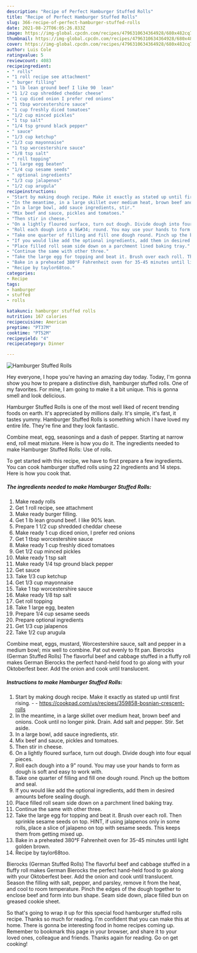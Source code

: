 ```yaml
---
description: "Recipe of Perfect Hamburger Stuffed Rolls"
title: "Recipe of Perfect Hamburger Stuffed Rolls"
slug: 366-recipe-of-perfect-hamburger-stuffed-rolls
date: 2021-08-27T06:05:26.833Z
image: https://img-global.cpcdn.com/recipes/4796310634364928/680x482cq70/hamburger-stuffed-rolls-recipe-main-photo.jpg
thumbnail: https://img-global.cpcdn.com/recipes/4796310634364928/680x482cq70/hamburger-stuffed-rolls-recipe-main-photo.jpg
cover: https://img-global.cpcdn.com/recipes/4796310634364928/680x482cq70/hamburger-stuffed-rolls-recipe-main-photo.jpg
author: Luis Cole
ratingvalue: 5
reviewcount: 4083
recipeingredient:
- " rolls"
- "1 roll recipe see attachment"
- " burger filling"
- "1 lb lean ground beef I like 90  lean"
- "1 1/2 cup shredded cheddar cheese"
- "1 cup diced onion I prefer red onions"
- "1 tbsp worcestershire sauce"
- "1 cup freshly diced tomatoes"
- "1/2 cup minced pickles"
- "1 tsp salt"
- "1/4 tsp ground black pepper"
- " sauce"
- "1/3 cup ketchup"
- "1/3 cup mayonnaise"
- "1 tsp worcestershire sauce"
- "1/8 tsp salt"
- " roll topping"
- "1 large egg beaten"
- "1/4 cup sesame seeds"
- " optional ingredients"
- "1/3 cup jalapenos"
- "1/2 cup arugula"
recipeinstructions:
- "Start by making dough recipe. Make it exactly as stated up until first rising.  https://cookpad.com/us/recipes/359858-bosnian-crescent-rolls"
- "In the meantime, in a large skillet over medium heat, brown beef and onions. Cook until no longer pink. Drain. Add salt and pepper. Stir. Set aside."
- "In a large bowl, add sauce ingredients, stir."
- "Mix beef and sauce, pickles and tomatoes."
- "Then stir in cheese."
- "On a lightly floured surface, turn out dough. Divide dough into four equal pieces."
- "Roll each dough into a 9&#34; round. You may use your hands to form as dough is soft and easy to work with."
- "Take one quarter of filling and fill one dough round. Pinch up the bottom and seal."
- "If you would like add the optional ingredients, add them in desired amounts before sealing dough."
- "Place filled roll seam side down on a parchment lined baking tray."
- "Continue the same with other three."
- "Take the large egg for topping and beat it. Brush over each roll. Then sprinkle sesame seeds on top. HINT, if using jalapenos only in some rolls, place a slice of jalapeno on top with sesame seeds. This keeps them from getting mixed up."
- "Bake in a preheated 380°F Fahrenheit oven for 35-45 minutes until light golden brown."
- "Recipe by taylor68too."
categories:
- Recipe
tags:
- hamburger
- stuffed
- rolls

katakunci: hamburger stuffed rolls 
nutrition: 167 calories
recipecuisine: American
preptime: "PT37M"
cooktime: "PT52M"
recipeyield: "4"
recipecategory: Dinner

---
```



![Hamburger Stuffed Rolls](https://img-global.cpcdn.com/recipes/4796310634364928/680x482cq70/hamburger-stuffed-rolls-recipe-main-photo.jpg)

Hey everyone, I hope you're having an amazing day today. Today, I'm gonna show you how to prepare a distinctive dish, hamburger stuffed rolls. One of my favorites. For mine, I am going to make it a bit unique. This is gonna smell and look delicious.

Hamburger Stuffed Rolls is one of the most well liked of recent trending foods on earth. It's appreciated by millions daily. It's simple, it's fast, it tastes yummy. Hamburger Stuffed Rolls is something which I have loved my entire life. They're fine and they look fantastic.

Combine meat, egg, seasonings and a dash of pepper. Starting at narrow end, roll meat mixture. Here is how you do it. The ingredients needed to make Hamburger Stuffed Rolls: Use of rolls.


To get started with this recipe, we have to first prepare a few ingredients. You can cook hamburger stuffed rolls using 22 ingredients and 14 steps. Here is how you cook that.

<!--inarticleads1-->

##### The ingredients needed to make Hamburger Stuffed Rolls:

1. Make ready  rolls
1. Get 1 roll recipe, see attachment
1. Make ready  burger filling.
1. Get 1 lb lean ground beef. I like 90%  lean.
1. Prepare 1 1/2 cup shredded cheddar cheese
1. Make ready 1 cup diced onion, I prefer red onions
1. Get 1 tbsp worcestershire sauce
1. Make ready 1 cup freshly diced tomatoes
1. Get 1/2 cup minced pickles
1. Make ready 1 tsp salt
1. Make ready 1/4 tsp ground black pepper
1. Get  sauce
1. Take 1/3 cup ketchup
1. Get 1/3 cup mayonnaise
1. Take 1 tsp worcestershire sauce
1. Make ready 1/8 tsp salt
1. Get  roll topping
1. Take 1 large egg, beaten
1. Prepare 1/4 cup sesame seeds
1. Prepare  optional ingredients
1. Get 1/3 cup jalapenos
1. Take 1/2 cup arugula


Combine meat, eggs, mustard, Worcestershire sauce, salt and pepper in a medium bowl; mix well to combine. Pat out evenly to fit pan. Bierocks (German Stuffed Rolls) The flavorful beef and cabbage stuffed in a fluffy roll makes German Bierocks the perfect hand-held food to go along with your Oktoberfest beer. Add the onion and cook until translucent. 

<!--inarticleads2-->

##### Instructions to make Hamburger Stuffed Rolls:

1. Start by making dough recipe. Make it exactly as stated up until first rising. -  - https://cookpad.com/us/recipes/359858-bosnian-crescent-rolls
1. In the meantime, in a large skillet over medium heat, brown beef and onions. Cook until no longer pink. Drain. Add salt and pepper. Stir. Set aside.
1. In a large bowl, add sauce ingredients, stir.
1. Mix beef and sauce, pickles and tomatoes.
1. Then stir in cheese.
1. On a lightly floured surface, turn out dough. Divide dough into four equal pieces.
1. Roll each dough into a 9&#34; round. You may use your hands to form as dough is soft and easy to work with.
1. Take one quarter of filling and fill one dough round. Pinch up the bottom and seal.
1. If you would like add the optional ingredients, add them in desired amounts before sealing dough.
1. Place filled roll seam side down on a parchment lined baking tray.
1. Continue the same with other three.
1. Take the large egg for topping and beat it. Brush over each roll. Then sprinkle sesame seeds on top. HINT, if using jalapenos only in some rolls, place a slice of jalapeno on top with sesame seeds. This keeps them from getting mixed up.
1. Bake in a preheated 380°F Fahrenheit oven for 35-45 minutes until light golden brown.
1. Recipe by taylor68too.


Bierocks (German Stuffed Rolls) The flavorful beef and cabbage stuffed in a fluffy roll makes German Bierocks the perfect hand-held food to go along with your Oktoberfest beer. Add the onion and cook until translucent. Season the filling with salt, pepper, and parsley, remove it from the heat, and cool to room temperature. Pinch the edges of the dough together to enclose beef and form into bun shape. Seam side down, place filled bun on greased cookie sheet. 

So that's going to wrap it up for this special food hamburger stuffed rolls recipe. Thanks so much for reading. I'm confident that you can make this at home. There is gonna be interesting food in home recipes coming up. Remember to bookmark this page in your browser, and share it to your loved ones, colleague and friends. Thanks again for reading. Go on get cooking!
